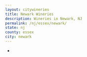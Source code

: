 ```yaml
---
layout: citywineries
title: Newark Wineries
description: Wineries in Newark, NJ
permalink: /nj/essex/newark/
state: nj
county: essex
city: newark
---
```

-
